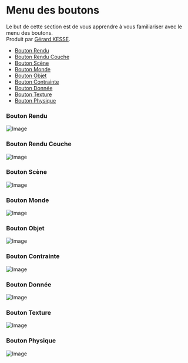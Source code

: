 # Menu des boutons

Le but de cette section est de vous apprendre à vous familiariser avec le menu des boutons.  
Produit par 
[Gérard KESSE](https://github.com/gkesse/ "https://github.com/gkesse").

* [Bouton Rendu](#bouton-rendu "Bouton Rendu") 
* [Bouton Rendu Couche](#bouton-edition "Bouton Rendu Couche") 
* [Bouton Scène](#bouton-scène "Bouton Scène") 
* [Bouton Monde](#bouton-monde "Bouton Monde") 
* [Bouton Objet](#bouton-objet "Bouton Objet") 
* [Bouton Contrainte](#bouton-contrainte "Bouton Contrainte") 
* [Bouton Donnée](#bouton-donnée "Bouton Donnée") 
* [Bouton Texture](#bouton-texture "Bouton Texture") 
* [Bouton Physique](#bouton-physique "Bouton Physique") 

### Bouton Rendu

![Image](https://raw.githubusercontent.com/gkesse/ReadyBlender/master/Notion/img/Menu_Bouton_Rendu.png)

### Bouton Rendu Couche

![Image](https://raw.githubusercontent.com/gkesse/ReadyBlender/master/Notion/img/Menu_Bouton_Rendu_Couche.png)

### Bouton Scène 

![Image](https://raw.githubusercontent.com/gkesse/ReadyBlender/master/Notion/img/Menu_Bouton_Scene.png)

### Bouton Monde

![Image](https://raw.githubusercontent.com/gkesse/ReadyBlender/master/Notion/img/Menu_Bouton_Monde.png)

### Bouton Objet

![Image](https://raw.githubusercontent.com/gkesse/ReadyBlender/master/Notion/img/Menu_Bouton_Objet.png)

### Bouton Contrainte

![Image](https://raw.githubusercontent.com/gkesse/ReadyBlender/master/Notion/img/Menu_Bouton_Contrainte.png)

### Bouton Donnée

![Image](https://raw.githubusercontent.com/gkesse/ReadyBlender/master/Notion/img/Menu_Bouton_Donnee.png)

### Bouton Texture

![Image](https://raw.githubusercontent.com/gkesse/ReadyBlender/master/Notion/img/Menu_Bouton_Texture.png)

### Bouton Physique

![Image](https://raw.githubusercontent.com/gkesse/ReadyBlender/master/Notion/img/Menu_Bouton_Physique.png)

